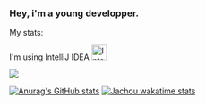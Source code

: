 ### Hey, i'm a young developper.


My stats:

I'm using IntelliJ IDEA
<img alt="Intellij Ultimate " width="27px" src="https://resources.jetbrains.com/storage/products/intellij-idea/img/meta/intellij-idea_logo_300x300.png" />
<br>

<p><img align="center" src="https://github-readme-stats.vercel.app/api/top-langs?username=Jachou-yt&show_icons=true&theme=dark&locale=en&layout=compact%22%20alt=%22Jachou-yt" /></p>

[![Anurag's GitHub stats](https://github-readme-stats.vercel.app/api?username=Jachou-yt&theme=dark)](https://github.com/anuraghazra/github-readme-stats)
[![Jachou wakatime stats](https://github-readme-stats.vercel.app/api/wakatime?username=Jachou-yt&theme=radical)](https://github.com/anuraghazra/github-readme-stats)

